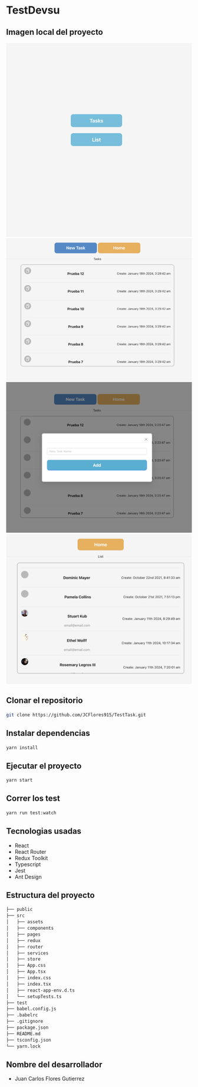 # TestDevsu

## Imagen local del proyecto

![alt text](https://github.com/JCFlores915/TestTask/blob/main/src/assets/home.png?raw=true)
![alt text](https://github.com/JCFlores915/TestTask/blob/main/src/assets/list-task.png?raw=true)
![alt text](https://github.com/JCFlores915/TestTask/blob/main/src/assets/new-task.png?raw=true)
![alt text](https://github.com/JCFlores915/TestTask/blob/main/src/assets/list-user.png?raw=true)



## Clonar el repositorio

```bash
git clone https://github.com/JCFlores915/TestTask.git
```

## Instalar dependencias

```bash
yarn install
```

## Ejecutar el proyecto

```bash
yarn start
```

## Correr los test

```bash
yarn run test:watch
```

## Tecnologias usadas

- React 
- React Router
- Redux Toolkit
- Typescript
- Jest
- Ant Design

## Estructura del proyecto

```bash
├── public
├── src
│   ├── assets
│   ├── components
│   ├── pages
│   ├── redux
│   ├── router
│   ├── services
│   ├── store
│   ├── App.css
│   ├── App.tsx
│   ├── index.css
│   ├── index.tsx
│   ├── react-app-env.d.ts
│   └── setupTests.ts
├── test
├── babel.config.js
├── .babelrc
├── .gitignore
├── package.json
├── README.md
├── tsconfig.json
└── yarn.lock
```

## Nombre del desarrollador

- Juan Carlos Flores Gutierrez